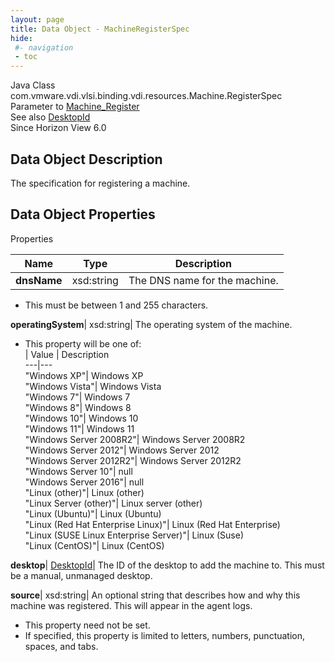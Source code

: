 ```yaml
---
layout: page
title: Data Object - MachineRegisterSpec
hide:
 #- navigation
 - toc
---
```






Java Class
    com.vmware.vdi.vlsi.binding.vdi.resources.Machine.RegisterSpec  
Parameter to
     [Machine_Register](vdi.resources.Machine.md#register)  
See also
     [DesktopId](vdi.entity.DesktopId.md)  
Since 
    Horizon View 6.0

## Data Object Description 

The specification for registering a machine. 

## Data Object Properties

Properties

Name |  Type |  Description   
---|---|---  
**dnsName**|  xsd:string|  The DNS name for the machine.   


  * This must be between 1 and 255 characters. 

  
**operatingSystem**|  xsd:string|  The operating system of the machine.   


  * This property will be one of:  
|  Value |  Description   
---|---  
"Windows XP"| Windows XP  
"Windows Vista"| Windows Vista  
"Windows 7"| Windows 7  
"Windows 8"| Windows 8  
"Windows 10"| Windows 10  
"Windows 11"| Windows 11  
"Windows Server 2008R2"| Windows Server 2008R2  
"Windows Server 2012"| Windows Server 2012  
"Windows Server 2012R2"| Windows Server 2012R2  
"Windows Server 10"| null  
"Windows Server 2016"| null  
"Linux (other)"| Linux (other)  
"Linux Server (other)"| Linux server (other)  
"Linux (Ubuntu)"| Linux (Ubuntu)  
"Linux (Red Hat Enterprise Linux)"| Linux (Red Hat Enterprise)  
"Linux (SUSE Linux Enterprise Server)"| Linux (Suse)  
"Linux (CentOS)"| Linux (CentOS)  

  
**desktop**| [DesktopId](vdi.entity.DesktopId.md)|  The ID of the desktop to add the machine to. This must be a manual, unmanaged desktop.   
  
**source**|  xsd:string|  An optional string that describes how and why this machine was registered. This will appear in the agent logs.   


 * This property need not be set.
  * If specified, this property is limited to letters, numbers, punctuation, spaces, and tabs. 

  
  
  
   
  
  

